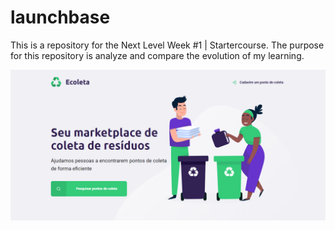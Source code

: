 # launchbase
This is a repository for the Next Level Week #1 | Startercourse.
The purpose for this repository is analyze and compare the evolution of my learning.

<p align="center">
  <img src="01.PNG" >
</p>
